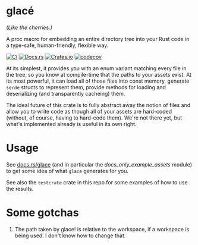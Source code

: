 # glacé
_(Like the cherries.)_

A proc macro for embedding an entire directory tree into your Rust code in a type-safe, human-friendly, flexible way.

[![CI](https://github.com/mistodon/glace/actions/workflows/rust.yml/badge.svg)](https://github.com/mistodon/glace/actions/workflows/rust.yml)
[![Docs.rs](https://docs.rs/glace/badge.svg)](https://docs.rs/glace/0.3.0/glace/)
[![Crates.io](https://img.shields.io/crates/v/glace.svg)](https://crates.io/crates/glace)
[![codecov](https://codecov.io/gh/mistodon/glace/branch/main/graph/badge.svg?token=5UN70N9TBQ)](https://codecov.io/gh/mistodon/glace)

At its simplest, it provides you with an enum variant matching every file in the tree, so you know at compile-time that the paths to your assets exist. At its most powerful, it can load all of those files into const memory, generate `serde` structs to represent them, provide methods for loading and deserializing (and transparently cacheing) them.

The ideal future of this crate is to fully abstract away the notion of files and allow you to write code as though all of your assets are hard-coded (without, of course, having to hard-code them). We're not there yet, but what's implemented already is useful in its own right.

# Usage

See [docs.rs/glace](docs.rs/glace) (and in particular the _docs_only_example_assets_ module) to get some idea of what `glace` generates for you.

See also the `testcrate` crate in this repo for some examples of how to use the results.

# Some gotchas
1.  The path taken by glace! is relative to the workspace, if a workspace is being used. I don't know how to change that.
